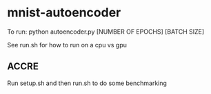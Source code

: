 # mnist-autoencoder

To run: python autoencoder.py [NUMBER OF EPOCHS] [BATCH SIZE]

See run.sh for how to run on a cpu vs gpu

## ACCRE
Run setup.sh and then run.sh to do some benchmarking
